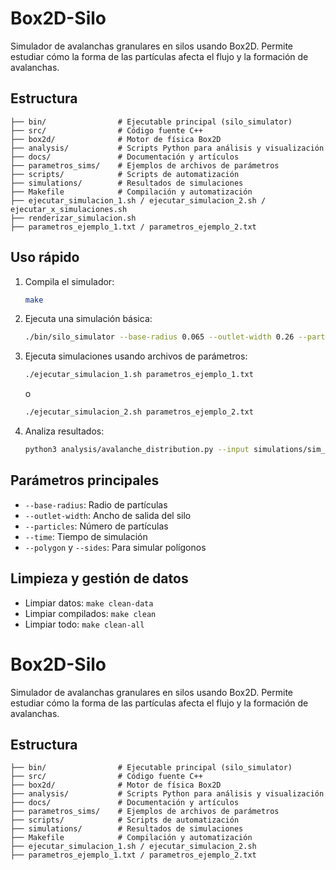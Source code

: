 
# Box2D-Silo

Simulador de avalanchas granulares en silos usando Box2D. Permite estudiar cómo la forma de las partículas afecta el flujo y la formación de avalanchas.

## Estructura

```
├── bin/                # Ejecutable principal (silo_simulator)
├── src/                # Código fuente C++
├── box2d/              # Motor de física Box2D
├── analysis/           # Scripts Python para análisis y visualización
├── docs/               # Documentación y artículos
├── parametros_sims/    # Ejemplos de archivos de parámetros
├── scripts/            # Scripts de automatización
├── simulations/        # Resultados de simulaciones
├── Makefile            # Compilación y automatización
├── ejecutar_simulacion_1.sh / ejecutar_simulacion_2.sh / ejecutar_x_simulaciones.sh
├── renderizar_simulacion.sh
├── parametros_ejemplo_1.txt / parametros_ejemplo_2.txt
```

## Uso rápido

1. Compila el simulador:
   ```bash
   make
   ```
2. Ejecuta una simulación básica:
   ```bash
   ./bin/silo_simulator --base-radius 0.065 --outlet-width 0.26 --particles 2000 --time 150
   ```
3. Ejecuta simulaciones usando archivos de parámetros:
   ```bash
   ./ejecutar_simulacion_1.sh parametros_ejemplo_1.txt
   ```
   o
   ```bash
   ./ejecutar_simulacion_2.sh parametros_ejemplo_2.txt
   ```
4. Analiza resultados:
   ```bash
   python3 analysis/avalanche_distribution.py --input simulations/sim_XXXX/
   ```

## Parámetros principales
- `--base-radius`: Radio de partículas
- `--outlet-width`: Ancho de salida del silo
- `--particles`: Número de partículas
- `--time`: Tiempo de simulación
- `--polygon` y `--sides`: Para simular polígonos

## Limpieza y gestión de datos
- Limpiar datos: `make clean-data`
- Limpiar compilados: `make clean`
- Limpiar todo: `make clean-all`


# Box2D-Silo

Simulador de avalanchas granulares en silos usando Box2D. Permite estudiar cómo la forma de las partículas afecta el flujo y la formación de avalanchas.

## Estructura

```
├── bin/                # Ejecutable principal (silo_simulator)
├── src/                # Código fuente C++
├── box2d/              # Motor de física Box2D
├── analysis/           # Scripts Python para análisis y visualización
├── docs/               # Documentación y artículos
├── parametros_sims/    # Ejemplos de archivos de parámetros
├── scripts/            # Scripts de automatización
├── simulations/        # Resultados de simulaciones
├── Makefile            # Compilación y automatización
├── ejecutar_simulacion_1.sh / ejecutar_simulacion_2.sh
├── parametros_ejemplo_1.txt / parametros_ejemplo_2.txt
```